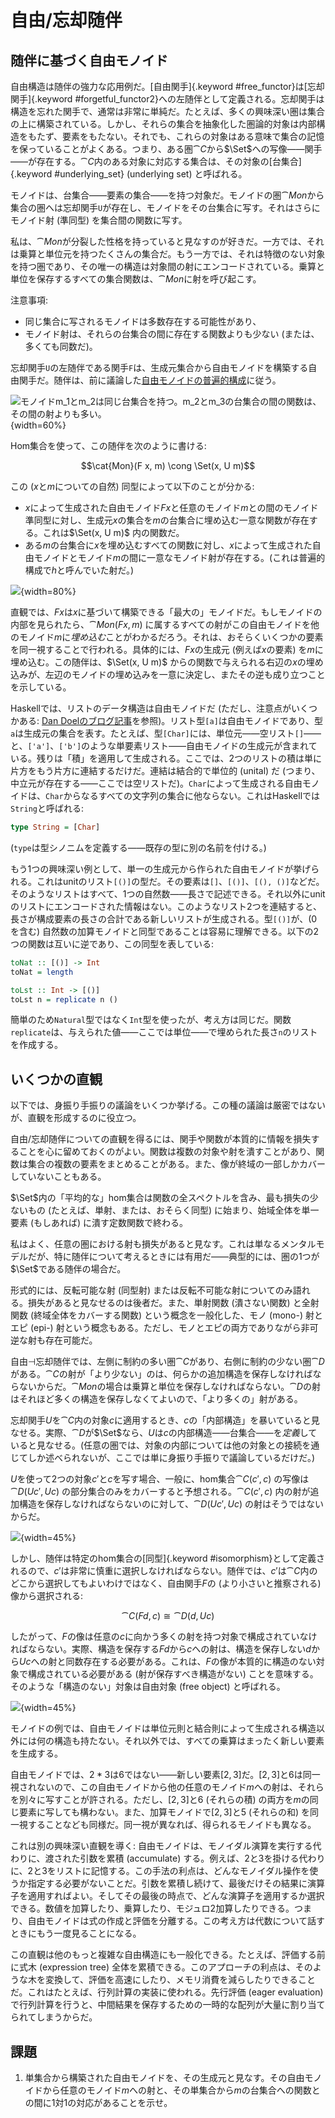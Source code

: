 # 自由/忘却随伴

## 随伴に基づく自由モノイド

自由構造は随伴の強力な応用例だ。[自由関手]{.keyword #free_functor}は[忘却関手]{.keyword #forgetful_functor2}への左随伴として定義される。忘却関手は構造を忘れた関手で、通常は非常に単純だ。たとえば、多くの興味深い圏は集合の上に構築されている。しかし、それらの集合を抽象化した圏論的対象は内部構造をもたず、要素をもたない。それでも、これらの対象はある意味で集合の記憶を保っていることがよくある。つまり、ある圏$\cat{C}$から$\Set$への写像――関手――が存在する。$\cat{C}$内のある対象に対応する集合は、その対象の[台集合]{.keyword #underlying_set} (underlying set) と呼ばれる。

モノイドは、台集合――要素の集合――を持つ対象だ。モノイドの圏$\cat{Mon}$から集合の圏へは忘却関手`U`が存在し、モノイドをその台集合に写す。それはさらにモノイド射 (準同型) を集合間の関数に写す。

私は、$\cat{Mon}$が分裂した性格を持っていると見なすのが好きだ。一方では、それは乗算と単位元を持つたくさんの集合だ。もう一方では、それは特徴のない対象を持つ圏であり、その唯一の構造は対象間の射にエンコードされている。乗算と単位を保存するすべての集合関数は、$\cat{Mon}$に射を呼び起こす。

注意事項:

* 同じ集合に写されるモノイドは多数存在する可能性があり、
* モノイド射は、それらの台集合の間に存在する関数よりも少ない (または、多くても同数だ)。

忘却関手`U`の左随伴である関手`F`は、生成元集合から自由モノイドを構築する自由関手だ。随伴は、前に議論した[自由モノイドの普遍的構成](#free-monoids)に従う。

![モノイド$m_1$と$m_2$は同じ台集合を持つ。$m_2$と$m_3$の台集合の間の関数は、その間の射よりも多い。](images/forgetful.jpg){width=60%}

Hom集合を使って、この随伴を次のように書ける:

$$\cat{Mon}(F x, m) \cong \Set(x, U m)$$

この ($x$と$m$についての自然) 同型によって以下のことが分かる:

* $x$によって生成された自由モノイド$F x$と任意のモノイド$m$との間のモノイド準同型に対し、生成元$x$の集合を$m$の台集合に埋め込む一意な関数が存在する。これは$\Set(x, U m)$ 内の関数だ。
* ある$m$の台集合に$x$を埋め込むすべての関数に対し、$x$によって生成された自由モノイドとモノイド$m$の間に一意なモノイド射が存在する。(これは普遍的構成で$h$と呼んでいた射だ。)


![](images/freemonadjunction.jpg){width=80%}

直観では、$F x$は$x$に基づいて構築できる「最大の」モノイドだ。もしモノイドの内部を見られたら、$\cat{Mon}(F x, m)$ に属するすべての射がこの自由モノイドを他のモノイド$m$に*埋め込む*ことがわかるだろう。それは、おそらくいくつかの要素を同一視することで行われる。具体的には、$F x$の生成元 (例えば$x$の要素) を$m$に埋め込む。この随伴は、$\Set(x, U m)$ からの関数で与えられる右辺の$x$の埋め込みが、左辺のモノイドの埋め込みを一意に決定し、またその逆も成り立つことを示している。

Haskellでは、リストのデータ構造は自由モノイドだ (ただし、注意点がいくつかある: [Dan Doelのブログ記事](http://comonad.com/reader/2015/free-monoids-in-haskell/)を参照)。リスト型`[a]`は自由モノイドであり、型`a`は生成元の集合を表す。たとえば、型`[Char]`には、単位元――空リスト`[]`――と、`['a']`、`['b']`のような単要素リスト――自由モノイドの生成元が含まれている。残りは「積」を適用して生成される。ここでは、2つのリストの積は単に片方をもう片方に連結するだけだ。連結は結合的で単位的 (unital) だ (つまり、中立元が存在する――ここでは空リストだ)。`Char`によって生成される自由モノイドは、`Char`からなるすべての文字列の集合に他ならない。これはHaskellでは`String`と呼ばれる:

```haskell
type String = [Char]
```

(`type`は型シノニムを定義する――既存の型に別の名前を付ける。)


もう1つの興味深い例として、単一の生成元から作られた自由モノイドが挙げられる。これはunitのリスト`[()]`の型だ。その要素は`[]`、`[()]`、`[(), ()]`などだ。そのようなリストはすべて、1つの自然数――長さで記述できる。それ以外にunitのリストにエンコードされた情報はない。このようなリスト2つを連結すると、長さが構成要素の長さの合計である新しいリストが生成される。型`[()]`が、(0を含む) 自然数の加算モノイドと同型であることは容易に理解できる。以下の2つの関数は互いに逆であり、この同型を表している:

```haskell
toNat :: [()] -> Int
toNat = length

toLst :: Int -> [()]
toLst n = replicate n ()
```

簡単のため`Natural`型ではなく`Int`型を使ったが、考え方は同じだ。関数`replicate`は、与えられた値――ここでは単位――で埋められた長さ`n`のリストを作成する。

## いくつかの直観

以下では、身振り手振りの議論をいくつか挙げる。この種の議論は厳密ではないが、直観を形成するのに役立つ。

自由/忘却随伴についての直観を得るには、関手や関数が本質的に情報を損失することを心に留めておくのがよい。関数は複数の対象や射を潰すことがあり、関数は集合の複数の要素をまとめることがある。また、像が終域の一部しかカバーしていないこともある。

$\Set$内の「平均的な」hom集合は関数の全スペクトルを含み、最も損失の少ないもの (たとえば、単射、または、おそらく同型) に始まり、始域全体を単一要素 (もしあれば) に潰す定数関数で終わる。

私はよく、任意の圏における射も損失があると見なす。これは単なるメンタルモデルだが、特に随伴について考えるときには有用だ――典型的には、圏の1つが$\Set$である随伴の場合だ。

形式的には、反転可能な射 (同型射) または反転不可能な射についてのみ語れる。損失があると見なせるのは後者だ。また、単射関数 (潰さない関数) と全射関数 (終域全体をカバーする関数) という概念を一般化した、モノ (mono-) 射とエピ (epi-) 射という概念もある。ただし、モノとエピの両方でありながら非可逆な射も存在可能だ。

自由$\dashv$忘却随伴では、左側に制約の多い圏$\cat{C}$があり、右側に制約の少ない圏$\cat{D}$がある。$\cat{C}$の射が「より少ない」のは、何らかの追加構造を保存しなければならないからだ。$\cat{Mon}$の場合は乗算と単位を保存しなければならない。$\cat{D}$の射はそれほど多くの構造を保存しなくてよいので、「より多くの」射がある。

忘却関手$U$を$\cat{C}$内の対象$c$に適用するとき、$c$の「内部構造」を暴いていると見なせる。実際、$\cat{D}$が$\Set$なら、$U$は$c$の内部構造――台集合――を*定義*していると見なせる。(任意の圏では、対象の内部については他の対象との接続を通じてしか述べられないが、ここでは単に身振り手振りで議論しているだけだ。)


$U$を使って2つの対象$c'$と$c$を写す場合、一般に、hom集合$\cat{C}(c', c)$ の写像は$\cat{D}(U c', U c)$ の部分集合のみをカバーすると予想される。$\cat{C}(c', c)$ 内の射が追加構造を保存しなければならないのに対して、$\cat{D}(U c', U c)$ の射はそうではないからだ。

![](images/forgettingmorphisms.jpg){width=45%}

しかし、随伴は特定のhom集合の[同型]{.keyword #isomorphism}として定義されるので、$c'$は非常に慎重に選択しなければならない。随伴では、$c'$は$\cat{C}$内のどこから選択してもよいわけではなく、自由関手$F$の (より小さいと推察される) 像から選択される:

$$\cat{C}(F d, c) \cong \cat{D}(d, U c)$$

したがって、$F$の像は任意の$c$に向かう多くの射を持つ対象で構成されていなければならない。実際、構造を保存する$F d$から$c$への射は、構造を保存しない$d$から$U c$への射と同数存在する必要がある。これは、$F$の像が本質的に構造のない対象で構成されている必要がある (射が保存すべき構造がない) ことを意味する。そのような「構造のない」対象は自由対象 (free object) と呼ばれる。

![](images/freeimage.jpg){width=45%}

モノイドの例では、自由モノイドは単位元則と結合則によって生成される構造以外には何の構造も持たない。それ以外では、すべての乗算はまったく新しい要素を生成する。

自由モノイドでは、$2 * 3$は$6$ではない――新しい要素${[}2, 3{]}$だ。${[}2, 3{]}$と$6$は同一視されないので、この自由モノイドから他の任意のモノイド$m$への射は、それらを別々に写すことが許される。ただし、${[}2, 3{]}$と$6$ (それらの積) の両方を$m$の同じ要素に写しても構わない。また、加算モノイドで${[}2, 3{]}$と$5$ (それらの和) を同一視することなども同様だ。同一視が異なれば、得られるモノイドも異なる。

これは別の興味深い直観を導く: 自由モノイドは、モノイダル演算を実行する代わりに、渡された引数を累積 (accumulate) する。例えば、$2$と$3$を掛ける代わりに、$2$と$3$をリストに記憶する。この手法の利点は、どんなモノイダル操作を使うか指定する必要がないことだ。引数を累積し続けて、最後だけその結果に演算子を適用すればよい。そしてその最後の時点で、どんな演算子を適用するか選択できる。数値を加算したり、乗算したり、モジュロ2加算したりできる。つまり、自由モノイドは式の作成と評価を分離する。この考え方は代数について話すときにもう一度見ることになる。

この直観は他のもっと複雑な自由構造にも一般化できる。たとえば、評価する前に式木 (expression tree) 全体を累積できる。このアプローチの利点は、そのような木を変換して、評価を高速にしたり、メモリ消費を減らしたりできることだ。これはたとえば、行列計算の実装に使われる。先行評価 (eager evaluation) で行列計算を行うと、中間結果を保存するための一時的な配列が大量に割り当てられてしまうからだ。

## 課題

1. 単集合から構築された自由モノイドを、その生成元と見なす。その自由モノイドから任意のモノイド$m$への射と、その単集合から$m$の台集合への関数との間に1対1の対応があることを示せ。
